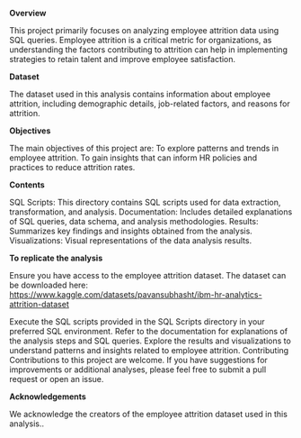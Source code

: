 **Overview**

This project primarily focuses on analyzing employee attrition data using SQL queries. Employee attrition is a critical metric for organizations, as understanding the factors contributing to attrition can help in implementing strategies to retain talent and improve employee satisfaction.

**Dataset**

The dataset used in this analysis contains information about employee attrition, including demographic details, job-related factors, and reasons for attrition. 

**Objectives**

The main objectives of this project are:
To explore patterns and trends in employee attrition.
To gain insights that can inform HR policies and practices to reduce attrition rates.

**Contents**

SQL Scripts: This directory contains SQL scripts used for data extraction, transformation, and analysis.
Documentation: Includes detailed explanations of SQL queries, data schema, and analysis methodologies.
Results: Summarizes key findings and insights obtained from the analysis.
Visualizations: Visual representations of the data analysis results.

**To replicate the analysis**

Ensure you have access to the employee attrition dataset. The dataset can be downloaded here: https://www.kaggle.com/datasets/pavansubhasht/ibm-hr-analytics-attrition-dataset

Execute the SQL scripts provided in the SQL Scripts directory in your preferred SQL environment.
Refer to the documentation for explanations of the analysis steps and SQL queries.
Explore the results and visualizations to understand patterns and insights related to employee attrition.
Contributing
Contributions to this project are welcome. If you have suggestions for improvements or additional analyses, please feel free to submit a pull request or open an issue.

**Acknowledgements**

We acknowledge the creators of the employee attrition dataset used in this analysis..
